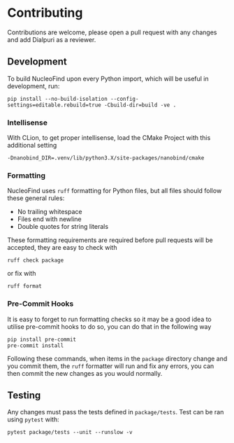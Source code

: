 # Contributing

Contributions are welcome, please open a pull request with any changes and add Dialpuri as a reviewer.

## Development
To build NucleoFind upon every Python import, which will be useful in development, run:

    pip install --no-build-isolation --config-settings=editable.rebuild=true -Cbuild-dir=build -ve .
### Intellisense
With CLion, to get proper intellisense, load the CMake Project with this additional setting

    -Dnanobind_DIR=.venv/lib/python3.X/site-packages/nanobind/cmake
### Formatting

NucleoFind uses `ruff` formatting for Python files, but all files should follow these general rules:
* No trailing whitespace
* Files end with newline
* Double quotes for string literals

These formatting requirements are required before pull requests will be accepted, they are easy to check with

    ruff check package

or fix with

    ruff format

### Pre-Commit  Hooks
It is easy to forget to run formatting checks so it may be a good idea to utilise pre-commit hooks to do so, you can do that in the following way

    pip install pre-commit
    pre-commit install

Following these commands, when items in the `package` directory change and you commit them, the `ruff` formatter will run
and fix any errors, you can then commit the new changes as you would normally.

## Testing
Any changes must pass the tests defined in `package/tests`. Test can be ran using `pytest` with:

    pytest package/tests --unit --runslow -v
